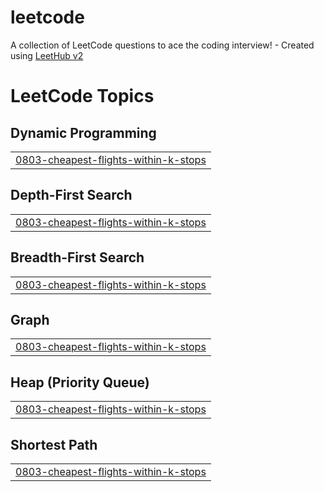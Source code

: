 # leetcode
A collection of LeetCode questions to ace the coding interview! - Created using [LeetHub v2](https://github.com/arunbhardwaj/LeetHub-2.0)

<!---LeetCode Topics Start-->
# LeetCode Topics
## Dynamic Programming
|  |
| ------- |
| [0803-cheapest-flights-within-k-stops](https://github.com/loopLearner/leetcode/tree/master/0803-cheapest-flights-within-k-stops) |
## Depth-First Search
|  |
| ------- |
| [0803-cheapest-flights-within-k-stops](https://github.com/loopLearner/leetcode/tree/master/0803-cheapest-flights-within-k-stops) |
## Breadth-First Search
|  |
| ------- |
| [0803-cheapest-flights-within-k-stops](https://github.com/loopLearner/leetcode/tree/master/0803-cheapest-flights-within-k-stops) |
## Graph
|  |
| ------- |
| [0803-cheapest-flights-within-k-stops](https://github.com/loopLearner/leetcode/tree/master/0803-cheapest-flights-within-k-stops) |
## Heap (Priority Queue)
|  |
| ------- |
| [0803-cheapest-flights-within-k-stops](https://github.com/loopLearner/leetcode/tree/master/0803-cheapest-flights-within-k-stops) |
## Shortest Path
|  |
| ------- |
| [0803-cheapest-flights-within-k-stops](https://github.com/loopLearner/leetcode/tree/master/0803-cheapest-flights-within-k-stops) |
<!---LeetCode Topics End-->